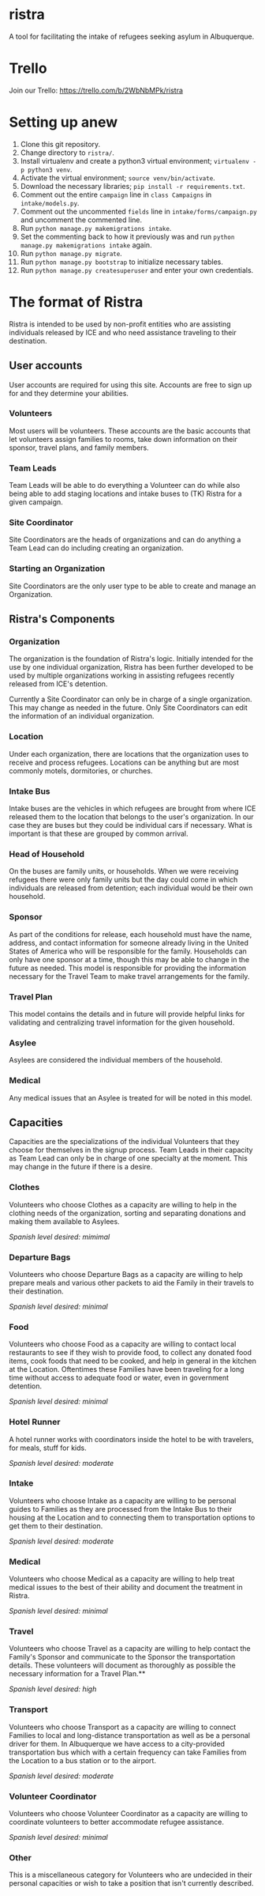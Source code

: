 # ristra
A tool for facilitating the intake of refugees seeking asylum in Albuquerque.

# Trello
Join our Trello: https://trello.com/b/2WbNbMPk/ristra

# Setting up anew
1. Clone this git repository.
1. Change directory to `ristra/`.
1. Install virtualenv and create a python3 virtual environment; `virtualenv -p python3 venv`.
1. Activate the virtual environment; `source venv/bin/activate`.
1. Download the necessary libraries; `pip install -r requirements.txt`.
1. Comment out the entire `campaign` line in `class Campaigns` in `intake/models.py`.
1. Comment out the uncommented `fields` line in `intake/forms/campaign.py` and uncomment the commented line.
1. Run `python manage.py makemigrations intake`.
1. Set the commenting back to how it previously was and run `python manage.py makemigrations intake` again.
1. Run `python manage.py migrate`.
1. Run `python manage.py bootstrap` to initialize necessary tables.
1. Run `python manage.py createsuperuser` and enter your own credentials.

# The format of Ristra
Ristra is intended to be used by non-profit entities who are assisting individuals released by ICE and who need assistance traveling to their destination.

## User accounts
User accounts are required for using this site. Accounts are free to sign up for and they determine your abilities.

### Volunteers
Most users will be volunteers. These accounts are the basic accounts that let volunteers assign families to rooms, take down information on their sponsor, travel plans, and family members.

### Team Leads
Team Leads will be able to do everything a Volunteer can do while also being able to add staging locations and intake buses to (TK) Ristra for a given campaign.

### Site Coordinator
Site Coordinators are the heads of organizations and can do anything a Team Lead can do including creating an organization.

### Starting an Organization
Site Coordinators are the only user type to be able to create and manage an Organization.

## Ristra's Components
### Organization
The organization is the foundation of Ristra's logic. Initially intended for the use by one individual organization, Ristra has been further developed to be used by multiple organizations working in assisting refugees recently released from ICE's detention.

Currently a Site Coordinator can only be in charge of a single organization. This may change as needed in the future. Only Site Coordinators can edit the information of an individual organization.

### Location
Under each organization, there are locations that the organization uses to receive and process refugees. Locations can be anything but are most commonly motels, dormitories, or churches.

### Intake Bus
Intake buses are the vehicles in which refugees are brought from where ICE released them to the location that belongs to the user's organization. In our case they are buses but they could be individual cars if necessary. What is important is that these are grouped by common arrival.

### Head of Household
On the buses are family units, or households. When we were receiving refugees there were only family units but the day could come in which individuals are released from detention; each individual would be their own household.


### Sponsor
As part of the conditions for release, each household must have the name, address, and contact information for someone already living in the United States of America who will be responsible for the family. Households can only have one sponsor at a time, though this may be able to change in the future as needed. This model is responsible for providing the information necessary for the Travel Team to make travel arrangements for the family.

### Travel Plan
This model contains the details and in future will provide helpful links for validating and centralizing travel information for the given household.

### Asylee
Asylees are considered the individual members of the household.

### Medical
Any medical issues that an Asylee is treated for will be noted in this model.

## Capacities
Capacities are the specializations of the individual Volunteers that they choose for themselves in the signup process. Team Leads in their capacity as Team Lead can only be in charge of one specialty at the moment. This may change in the future if there is a desire.

### Clothes
Volunteers who choose Clothes as a capacity are willing to help in the clothing needs of the organization, sorting and separating donations and making them available to Asylees.

*Spanish level desired: mimimal*

### Departure Bags
Volunteers who choose Departure Bags as a capacity are willing to help prepare meals and various other packets to aid the Family in their travels to their destination.

*Spanish level desired: minimal*

### Food
Volunteers who choose Food as a capacity are willing to contact local restaurants to see if they wish to provide food, to collect any donated food items, cook foods that need to be cooked, and help in general in the kitchen at the Location. Oftentimes these Families have been traveling for a long time without access to adequate food or water, even in government detention.

*Spanish level desired: minimal*

### Hotel Runner
A hotel runner works with coordinators inside the hotel to be with travelers, for meals, stuff for kids.

*Spanish level desired: moderate*

### Intake
Volunteers who choose Intake as a capacity are willing to be personal guides to Families as they are processed from the Intake Bus to their housing at the Location and to connecting them to transportation options to get them to their destination.

*Spanish level desired: moderate*

### Medical
Volunteers who choose Medical as a capacity are willing to help treat medical issues to the best of their ability and document the treatment in Ristra.

*Spanish level desired: minimal*

### Travel
Volunteers who choose Travel as a capacity are willing to help contact the Family's Sponsor and communicate to the Sponsor the transportation details. These volunteers will document as thoroughly as possible the necessary information for a Travel Plan.**

*Spanish level desired: high*

### Transport
Volunteers who choose Transport as a capacity are willing to connect Families to local and long-distance transportation as well as be a personal driver for them. In Albuquerque we have access to a city-provided transportation bus which with a certain frequency can take Families from the Location to a bus station or to the airport.

*Spanish level desired: moderate*

### Volunteer Coordinator
Volunteers who choose Volunteer Coordinator as a capacity are willing to coordinate volunteers to better accommodate refugee assistance.

*Spanish level desired: minimal*

### Other
This is a miscellaneous category for Volunteers who are undecided in their personal capacities or wish to take a position that isn't currently described.
